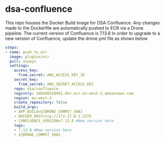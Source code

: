 # dsa-confluence

This repo houses the Docker Build image for DSA Confluence. Any changes made to the Dockerfile are automatically pushed to ECR via a Drone pipeline.
The current version of Confluence is 7.13.8
In order to upgrade to a new version of Confluence, update the drone.yml file as shown below
```yaml
steps:  
- name: push_to_ecr
  image: plugins/ecr
  pull: always
  settings:
    access_key:
      from_secret: AWS_ACCESS_KEY_ID
    secret_key:
      from_secret: AWS_SECRET_ACCESS_KEY
    repo: dsa/confluence
    registry: 340268328991.dkr.ecr.eu-west-2.amazonaws.com
    region: eu-west-2
    create_repository: false
    build_args:
    - APP_BUILD=${DRONE_COMMIT_SHA}
    - DOCKER_HOST=tcp://172.17.0.1:2375
    - CONFLUENCE_VERSION=7.13.8 #New version here 
    tags:
    - 7.13.8 #New version here 
    - ${DRONE_COMMIT_SHA}

```

